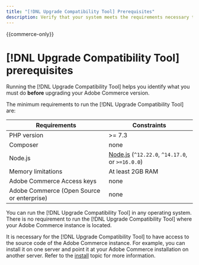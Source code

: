 ```yaml
---
title: "[!DNL Upgrade Compatibility Tool] Prerequisites"
description: Verify that your system meets the requirements necessary to run the [!DNL Upgrade Compatibility Tool] for your Adobe Commerce project. 
---
```


{{commerce-only}}

# [!DNL Upgrade Compatibility Tool] prerequisites

Running the [!DNL Upgrade Compatibility Tool] helps you identify what you must do **before** upgrading your Adobe Commerce version.

The minimum requirements to run the [!DNL Upgrade Compatibility Tool] are:

| **Requirements** | **Constraints** |
|----------------|-----------------|
| PHP version| >= 7.3 |
| Composer | none |
| Node.js | [Node.js](https://nodejs.org/) (`^12.22.0`, `^14.17.0`, or `>=16.0.0`) |
| Memory limitations | At least 2GB RAM |
| Adobe Commerce Access keys | none |
| Adobe Commerce (Open Source or enterprise) | none |

You can run the [!DNL Upgrade Compatibility Tool] in any operating system. There is no requirement to run the [!DNL Upgrade Compatibility Tool] where your Adobe Commerce instance is located.

It is necessary for the [!DNL Upgrade Compatibility Tool] to have access to the source code of the Adobe Commerce instance. For example, you can install it on one server and point it at your Adobe Commerce installation on another server. Refer to the [install](../upgrade-compatibility-tool/install.md) topic for more information.
